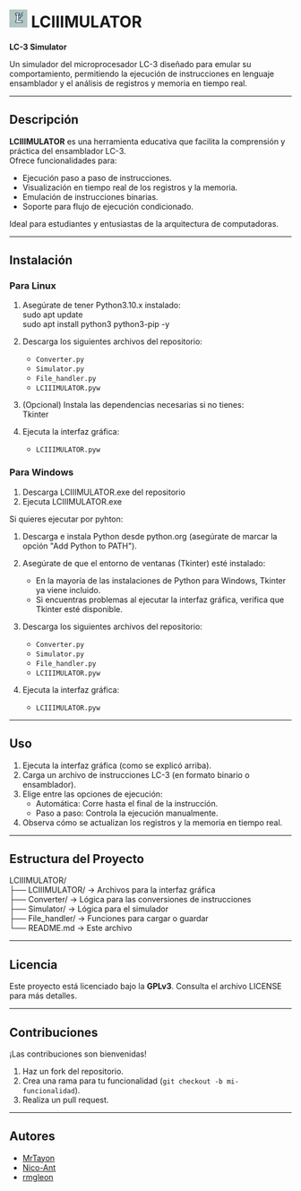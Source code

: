 # ![icon](image_icon.gif) LCIIIMULATOR  
**LC-3 Simulator**

Un simulador del microprocesador LC-3 diseñado para emular su comportamiento, permitiendo la ejecución de instrucciones en lenguaje ensamblador y el análisis de registros y memoria en tiempo real.

---

## Descripción

**LCIIIMULATOR** es una herramienta educativa que facilita la comprensión y práctica del ensamblador LC-3.  
Ofrece funcionalidades para:  
- Ejecución paso a paso de instrucciones.  
- Visualización en tiempo real de los registros y la memoria.  
- Emulación de instrucciones binarias.  
- Soporte para flujo de ejecución condicionado.  

Ideal para estudiantes y entusiastas de la arquitectura de computadoras.

---

## Instalación

### Para Linux
1. Asegúrate de tener Python3.10.x instalado:  
   sudo apt update  
   sudo apt install python3 python3-pip -y  
2. Descarga los siguientes archivos del repositorio:

   - `Converter.py`
   - `Simulator.py`
   - `File_handler.py`
   - `LCIIIMULATOR.pyw`
3. (Opcional) Instala las dependencias necesarias si no tienes:  
   Tkinter
   
4. Ejecuta la interfaz gráfica:  
   - `LCIIIMULATOR.pyw`    

### Para Windows
1. Descarga LCIIIMULATOR.exe del repositorio
2. Ejecuta LCIIIMULATOR.exe

Si quieres ejecutar por pyhton:
1. Descarga e instala Python desde python.org (asegúrate de marcar la opción "Add Python to PATH").  
2. Asegúrate de que el entorno de ventanas (Tkinter) esté instalado:  
   - En la mayoría de las instalaciones de Python para Windows, Tkinter ya viene incluido.  
   - Si encuentras problemas al ejecutar la interfaz gráfica, verifica que Tkinter esté disponible. 
3. Descarga los siguientes archivos del repositorio:

   - `Converter.py`
   - `Simulator.py`
   - `File_handler.py`
   - `LCIIIMULATOR.pyw`
4. Ejecuta la interfaz gráfica:  
   - `LCIIIMULATOR.pyw`  

---

## Uso

1. Ejecuta la interfaz gráfica (como se explicó arriba).  
2. Carga un archivo de instrucciones LC-3 (en formato binario o ensamblador).  
3. Elige entre las opciones de ejecución:  
   - Automática: Corre hasta el final de la instrucción.  
   - Paso a paso: Controla la ejecución manualmente.  
4. Observa cómo se actualizan los registros y la memoria en tiempo real.  

---
## Estructura del Proyecto

LCIIIMULATOR/  
├── LCIIIMULATOR/         -> Archivos para la interfaz gráfica  
├── Converter/          -> Lógica para las conversiones de instrucciones  
├── Simulator/         -> Lógica para el simulador  
├── File_handler/         -> Funciones para cargar o guardar  
└── README.md          -> Este archivo  

---

## Licencia

Este proyecto está licenciado bajo la **GPLv3**. Consulta el archivo LICENSE para más detalles.

---

## Contribuciones

¡Las contribuciones son bienvenidas!  
1. Haz un fork del repositorio.  
2. Crea una rama para tu funcionalidad (`git checkout -b mi-funcionalidad`).  
3. Realiza un pull request.  

---

## Autores

- [MrTayon](https://github.com/MrTayon)  
- [Nico-Ant](https://github.com/Nico-Ant)  
- [rmgleon](https://github.com/rmgleon)  

